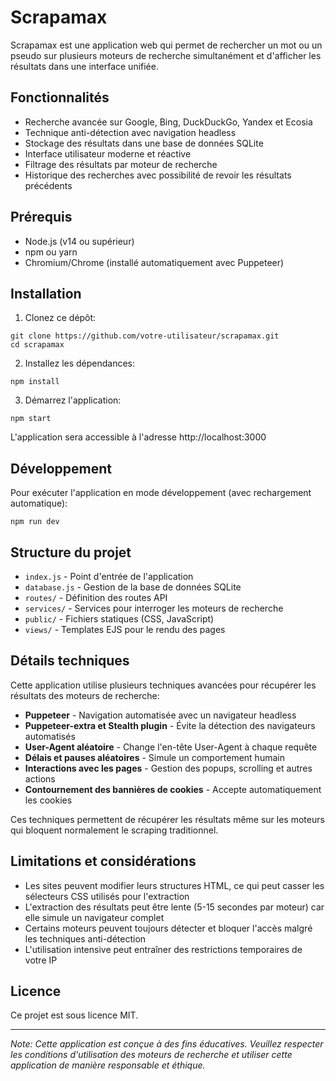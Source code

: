 # Scrapamax

Scrapamax est une application web qui permet de rechercher un mot ou un pseudo sur plusieurs moteurs de recherche simultanément et d'afficher les résultats dans une interface unifiée.

## Fonctionnalités

- Recherche avancée sur Google, Bing, DuckDuckGo, Yandex et Ecosia
- Technique anti-détection avec navigation headless
- Stockage des résultats dans une base de données SQLite
- Interface utilisateur moderne et réactive
- Filtrage des résultats par moteur de recherche
- Historique des recherches avec possibilité de revoir les résultats précédents

## Prérequis

- Node.js (v14 ou supérieur)
- npm ou yarn
- Chromium/Chrome (installé automatiquement avec Puppeteer)

## Installation

1. Clonez ce dépôt:

```
git clone https://github.com/votre-utilisateur/scrapamax.git
cd scrapamax
```

2. Installez les dépendances:

```
npm install
```

3. Démarrez l'application:

```
npm start
```

L'application sera accessible à l'adresse http://localhost:3000

## Développement

Pour exécuter l'application en mode développement (avec rechargement automatique):

```
npm run dev
```

## Structure du projet

- `index.js` - Point d'entrée de l'application
- `database.js` - Gestion de la base de données SQLite
- `routes/` - Définition des routes API
- `services/` - Services pour interroger les moteurs de recherche
- `public/` - Fichiers statiques (CSS, JavaScript)
- `views/` - Templates EJS pour le rendu des pages

## Détails techniques

Cette application utilise plusieurs techniques avancées pour récupérer les résultats des moteurs de recherche:

- **Puppeteer** - Navigation automatisée avec un navigateur headless
- **Puppeteer-extra et Stealth plugin** - Évite la détection des navigateurs automatisés
- **User-Agent aléatoire** - Change l'en-tête User-Agent à chaque requête
- **Délais et pauses aléatoires** - Simule un comportement humain
- **Interactions avec les pages** - Gestion des popups, scrolling et autres actions
- **Contournement des bannières de cookies** - Accepte automatiquement les cookies

Ces techniques permettent de récupérer les résultats même sur les moteurs qui bloquent normalement le scraping traditionnel.

## Limitations et considérations

- Les sites peuvent modifier leurs structures HTML, ce qui peut casser les sélecteurs CSS utilisés pour l'extraction
- L'extraction des résultats peut être lente (5-15 secondes par moteur) car elle simule un navigateur complet
- Certains moteurs peuvent toujours détecter et bloquer l'accès malgré les techniques anti-détection
- L'utilisation intensive peut entraîner des restrictions temporaires de votre IP

## Licence

Ce projet est sous licence MIT.

---

_Note: Cette application est conçue à des fins éducatives. Veuillez respecter les conditions d'utilisation des moteurs de recherche et utiliser cette application de manière responsable et éthique._
